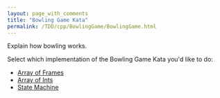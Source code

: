 ```yaml
---
layout: page_with_comments
title: "Bowling Game Kata"
permalink: /TDD/cpp/BowlingGame/BowlingGame.html
---
```


Explain how bowling works.



Select which implementation of the Bowling Game Kata you'd like to do:
 - [Array of Frames](ArrayOfFrames/Step1.html)
 - [Array of Ints](ArrayOfInts/Step1.html)
 - [State Machine](StateMachine/Step1.html)
